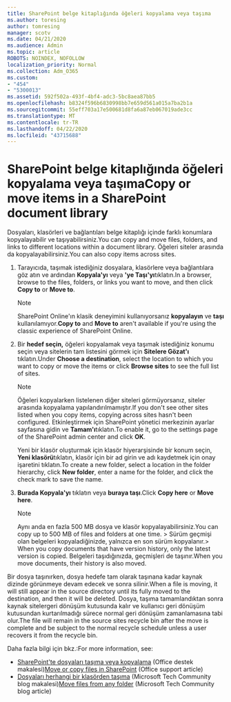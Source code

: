 ```yaml
---
title: SharePoint belge kitaplığında öğeleri kopyalama veya taşıma
ms.author: toresing
author: tomresing
manager: scotv
ms.date: 04/21/2020
ms.audience: Admin
ms.topic: article
ROBOTS: NOINDEX, NOFOLLOW
localization_priority: Normal
ms.collection: Adm_O365
ms.custom:
- "454"
- "5300013"
ms.assetid: 592f502a-493f-4bf4-adc3-5bc8aea87bb5
ms.openlocfilehash: b8324f596b6830998bb7e659d561a015a7ba2b1a
ms.sourcegitcommit: 55eff703a17e500681d8fa6a87eb067019ade3cc
ms.translationtype: MT
ms.contentlocale: tr-TR
ms.lasthandoff: 04/22/2020
ms.locfileid: "43715688"
---
```

# <a name="copy-or-move-items-in-a-sharepoint-document-library"></a><span data-ttu-id="02223-102">SharePoint belge kitaplığında öğeleri kopyalama veya taşıma</span><span class="sxs-lookup"><span data-stu-id="02223-102">Copy or move items in a SharePoint document library</span></span>

<span data-ttu-id="02223-103">Dosyaları, klasörleri ve bağlantıları belge kitaplığı içinde farklı konumlara kopyalayabilir ve taşıyabilirsiniz.</span><span class="sxs-lookup"><span data-stu-id="02223-103">You can copy and move files, folders, and links to different locations within a document library.</span></span> <span data-ttu-id="02223-104">Öğeleri siteler arasında da kopyalayabilirsiniz.</span><span class="sxs-lookup"><span data-stu-id="02223-104">You can also copy items across sites.</span></span> 
  
1. <span data-ttu-id="02223-105">Tarayıcıda, taşımak istediğiniz dosyalara, klasörlere veya bağlantılara göz atın ve ardından **Kopyala'yı** veya **'ye Taşı'yı**tıklatın.</span><span class="sxs-lookup"><span data-stu-id="02223-105">In a browser, browse to the files, folders, or links you want to move, and then click **Copy to** or **Move to**.</span></span>

    > [!NOTE]
    > <span data-ttu-id="02223-106">SharePoint Online'ın klasik deneyimini kullanıyorsanız **kopyalayın** ve **taşı** kullanılamıyor.</span><span class="sxs-lookup"><span data-stu-id="02223-106">**Copy to** and **Move to** aren't available if you're using the classic experience of SharePoint Online.</span></span>
  
2. <span data-ttu-id="02223-107">Bir **hedef seçin,** öğeleri kopyalamak veya taşımak istediğiniz konumu seçin veya sitelerin tam listesini görmek için **Sitelere Gözat'ı** tıklatın.</span><span class="sxs-lookup"><span data-stu-id="02223-107">Under **Choose a destination**, select the location to which you want to copy or move the items or click **Browse sites** to see the full list of sites.</span></span>

    > [!NOTE]
    > <span data-ttu-id="02223-108">Öğeleri kopyalarken listelenen diğer siteleri görmüyorsanız, siteler arasında kopyalama yapılandırılmamıştır.</span><span class="sxs-lookup"><span data-stu-id="02223-108">If you don't see other sites listed when you copy items, copying across sites hasn't been configured.</span></span> <span data-ttu-id="02223-109">Etkinleştirmek için SharePoint yönetici merkezinin ayarlar sayfasına gidin ve **Tamam'ı**tıklatın.</span><span class="sxs-lookup"><span data-stu-id="02223-109">To enable it, go to the settings page of the SharePoint admin center and click **OK**.</span></span>
  
    <span data-ttu-id="02223-110">Yeni bir klasör oluşturmak için klasör hiyerarşisinde bir konum seçin, **Yeni klasörü**tıklatın, klasör için bir ad girin ve adı kaydetmek için onay işaretini tıklatın.</span><span class="sxs-lookup"><span data-stu-id="02223-110">To create a new folder, select a location in the folder hierarchy, click **New folder**, enter a name for the folder, and click the check mark to save the name.</span></span>

3. <span data-ttu-id="02223-111">**Burada Kopyala'yı** tıklatın veya **buraya taşı**.</span><span class="sxs-lookup"><span data-stu-id="02223-111">Click **Copy here** or **Move here**.</span></span>

    > [!NOTE]
    > <span data-ttu-id="02223-112">Aynı anda en fazla 500 MB dosya ve klasör kopyalayabilirsiniz.</span><span class="sxs-lookup"><span data-stu-id="02223-112">You can copy up to 500 MB of files and folders at one time.</span></span> <span data-ttu-id="02223-113">> Sürüm geçmişi olan belgeleri kopyaladiğinizde, yalnızca en son sürüm kopyalanır.</span><span class="sxs-lookup"><span data-stu-id="02223-113">>  When you copy documents that have version history, only the latest version is copied.</span></span> <span data-ttu-id="02223-114">Belgeleri taşıdığınızda, geçmişleri de taşınır.</span><span class="sxs-lookup"><span data-stu-id="02223-114">When you move documents, their history is also moved.</span></span>
  
 <span data-ttu-id="02223-115">Bir dosya taşınırken, dosya hedefe tam olarak taşınana kadar kaynak dizinde görünmeye devam edecek ve sonra silinir.</span><span class="sxs-lookup"><span data-stu-id="02223-115">When a file is moving, it will still appear in the source directory until its fully moved to the destination, and then it will be deleted.</span></span> <span data-ttu-id="02223-116">Dosya, taşıma tamamlandıktan sonra kaynak sitelergeri dönüşüm kutusunda kalır ve kullanıcı geri dönüşüm kutusundan kurtarılmadığı sürece normal geri dönüşüm zamanlamasına tabi olur.</span><span class="sxs-lookup"><span data-stu-id="02223-116">The file will remain in the source sites recycle bin after the move is complete and be subject to the normal recycle schedule unless a user recovers it from the recycle bin.</span></span>

<span data-ttu-id="02223-117">Daha fazla bilgi için bkz.:</span><span class="sxs-lookup"><span data-stu-id="02223-117">For more information, see:</span></span>

 - <span data-ttu-id="02223-118">[SharePoint'te dosyaları taşıma veya kopyalama](https://support.office.com/article/move-or-copy-files-in-sharepoint-00e2f483-4df3-46be-a861-1f5f0c1a87bc) (Office destek makalesi)</span><span class="sxs-lookup"><span data-stu-id="02223-118">[Move or copy files in SharePoint](https://support.office.com/article/move-or-copy-files-in-sharepoint-00e2f483-4df3-46be-a861-1f5f0c1a87bc) (Office support article)</span></span>
 - <span data-ttu-id="02223-119">[Dosyaları herhangi bir klasörden taşıma](https://techcommunity.microsoft.com/t5/Microsoft-SharePoint-Blog/Now-move-files-anywhere-in-Office-365-SharePoint-and-OneDrive/ba-p/146973) (Microsoft Tech Community blog makalesi)</span><span class="sxs-lookup"><span data-stu-id="02223-119">[Move files from any folder](https://techcommunity.microsoft.com/t5/Microsoft-SharePoint-Blog/Now-move-files-anywhere-in-Office-365-SharePoint-and-OneDrive/ba-p/146973) (Microsoft Tech Community blog article)</span></span>  